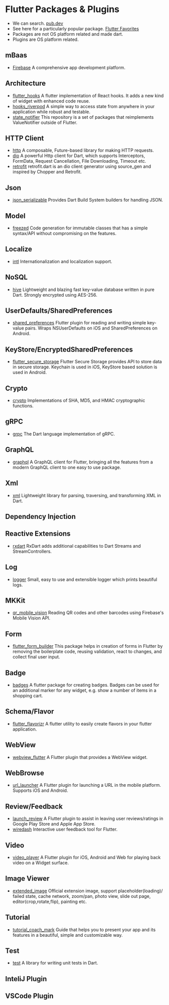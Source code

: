 # Flutter Packages & Plugins

- We can search. [pub.dev](https://pub.dev/)
- See here for a particularly popular package. [Flutter Favorites](https://pub.dev/flutter/favorites)
- Packages are not OS platform related and made dart.
- Plugins are OS platform related.

## mBaas
- [Firebase](https://firebase.flutter.dev/docs/overview/) A comprehensive app development platform.

## Architecture
- [flutter_hooks](https://pub.dev/packages/flutter_hooks) A flutter implementation of React hooks. It adds a new kind of widget with enhanced code reuse.
- [hooks_riverpod](https://pub.dev/packages/hooks_riverpod) A simple way to access state from anywhere in your application while robust and testable.
- [state_notifier](https://pub.dev/packages/state_notifier) This repository is a set of packages that reimplements ValueNotifier outside of Flutter.

## HTTP Client
- [http](https://pub.dev/packages/http) A composable, Future-based library for making HTTP requests. 
- [dio](https://pub.dev/packages/dio) A powerful Http client for Dart, which supports Interceptors, FormData, Request Cancellation, File Downloading, Timeout etc.
- [retrofit](https://pub.dev/packages/retrofit) retrofit.dart is an dio client generator using source_gen and inspired by Chopper and Retrofit.

## Json
- [json_serializable](https://pub.dev/packages/json_serializable) Provides Dart Build System builders for handling JSON.

## Model
- [freezed](https://pub.dev/packages/freezed) Code generation for immutable classes that has a simple syntax/API without compromising on the features.

## Localize
- [intl](https://pub.dev/packages/intl) Internationalization and localization support.

## NoSQL
- [hive](https://docs.hivedb.dev) Lightweight and blazing fast key-value database written in pure Dart. Strongly encrypted using AES-256.

## UserDefaults/SharedPreferences
- [shared_preferences](https://pub.dev/packages/shared_preferences) Flutter plugin for reading and writing simple key-value pairs. Wraps NSUserDefaults on iOS and SharedPreferences on Android.

## KeyStore/EncryptedSharedPreferences
- [flutter_secure_storage](https://pub.dev/packages/flutter_secure_storage) Flutter Secure Storage provides API to store data in secure storage. Keychain is used in iOS, KeyStore based solution is used in Android.

## Crypto
- [crypto](https://pub.dev/packages/crypto) Implementations of SHA, MD5, and HMAC cryptographic functions.

## gRPC
- [grpc](https://pub.dev/packages/grpc) The Dart language implementation of gRPC.

## GraphQL
- [graphql](https://pub.dev/packages/graphql) A GraphQL client for Flutter, bringing all the features from a modern GraphQL client to one easy to use package.

## Xml
- [xml](https://pub.dev/packages/xml) Lightweight library for parsing, traversing, and transforming XML in Dart.

## Dependency Injection

## Reactive Extensions
- [rxdart](https://pub.dev/packages/rxdart) RxDart adds additional capabilities to Dart Streams and StreamControllers.

## Log
- [logger](https://pub.dev/packages/logger) Small, easy to use and extensible logger which prints beautiful logs.

## MKKit
- [qr_mobile_vision](https://pub.dev/packages/qr_mobile_vision) Reading QR codes and other barcodes using Firebase's Mobile Vision API.

## Form
- [flutter_form_builder](https://pub.dev/packages/flutter_form_builder) This package helps in creation of forms in Flutter by removing the boilerplate code, reusing validation, react to changes, and collect final user input.

## Badge
- [badges](https://pub.dev/packages/badges) A flutter package for creating badges. Badges can be used for an additional marker for any widget, e.g. show a number of items in a shopping cart.

## Schema/Flavor
- [flutter_flavorizr](https://pub.dev/packages/flutter_flavorizr) A flutter utility to easily create flavors in your flutter application.

## WebView
- [webview_flutter](https://pub.dev/packages/webview_flutter) A Flutter plugin that provides a WebView widget.

## WebBrowse
- [url_launcher](https://pub.dev/packages/url_launcher) A Flutter plugin for launching a URL in the mobile platform. Supports iOS and Android.

## Review/Feedback
- [launch_review](https://pub.dev/packages/launch_review) A Flutter plugin to assist in leaving user reviews/ratings in Google Play Store and Apple App Store.
- [wiredash](https://pub.dev/packages/wiredash) Interactive user feedback tool for Flutter.

## Video
- [video_player](https://pub.dev/packages/video_player) A Flutter plugin for iOS, Android and Web for playing back video on a Widget surface.

## Image Viewer
- [extended_image](https://pub.dev/packages/extended_image) Official extension image, support placeholder(loading)/ failed state, cache network, zoom/pan, photo view, slide out page, editor(crop,rotate,flip), painting etc.

## Tutorial
- [tutorial_coach_mark](https://pub.dev/packages/tutorial_coach_mark) Guide that helps you to present your app and its features in a beautiful, simple and customizable way.

## Test
- [test](https://pub.dev/packages/test) A library for writing unit tests in Dart.

## InteliJ Plugin

## VSCode Plugin
